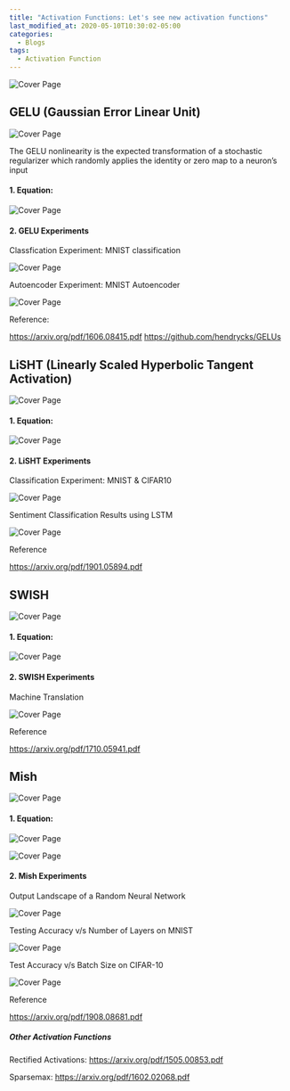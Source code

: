 ```yaml
---
title: "Activation Functions: Let's see new activation functions"
last_modified_at: 2020-05-10T10:30:02-05:00
categories:
  - Blogs
tags:
  - Activation Function
---
```


![Cover Page](https://missinglink.ai/wp-content/uploads/2018/11/activationfunction-1.png)

## GELU (Gaussian Error Linear Unit)

![Cover Page](/assets/images/gelu.png)

The GELU nonlinearity is the expected transformation of a stochastic regularizer which randomly applies the identity or zero map to a neuron’s input

#### 1. Equation:

![Cover Page](/assets/images/gelu_eq.png)

#### 2. GELU Experiments

Classfication Experiment: MNIST classification

![Cover Page](/assets/images/gelu_exp1.png)

Autoencoder Experiment: MNIST Autoencoder

![Cover Page](/assets/images/gelu_exp2.png)

Reference:

https://arxiv.org/pdf/1606.08415.pdf
https://github.com/hendrycks/GELUs

## LiSHT (Linearly Scaled Hyperbolic Tangent Activation)

![Cover Page](/assets/images/lisht.png)

#### 1. Equation:

![Cover Page](/assets/images/lisht_eq.png)

#### 2. LiSHT Experiments

Classification Experiment: MNIST & CIFAR10

![Cover Page](/assets/images/lisht_exp1.png)

Sentiment Classification Results using LSTM

![Cover Page](/assets/images/lisht_exp2.png)


Reference

https://arxiv.org/pdf/1901.05894.pdf

## SWISH

![Cover Page](/assets/images/swish.png)

#### 1. Equation:

![Cover Page](/assets/images/swish_eq.png)

#### 2. SWISH Experiments

Machine Translation

![Cover Page](/assets/images/swish_exp1.png)

Reference

https://arxiv.org/pdf/1710.05941.pdf

## Mish

![Cover Page](/assets/images/mish.png)

#### 1. Equation:

![Cover Page](/assets/images/mish_eq.png)

![Cover Page](/assets/images/mish_eq2.png)

#### 2. Mish Experiments

Output Landscape of a Random Neural Network

![Cover Page](/assets/images/mish_exp1.png)

Testing Accuracy v/s Number of Layers on MNIST

![Cover Page](/assets/images/mish_exp2.png)

Test Accuracy v/s Batch Size on CIFAR-10

![Cover Page](/assets/images/mish_exp3.png)


Reference

https://arxiv.org/pdf/1908.08681.pdf



##### Other Activation Functions

Rectified Activations: https://arxiv.org/pdf/1505.00853.pdf

Sparsemax: https://arxiv.org/pdf/1602.02068.pdf
